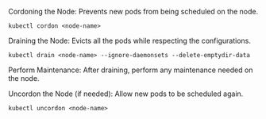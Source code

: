 Cordoning the Node: Prevents new pods from being scheduled on the node.
```
kubectl cordon <node-name>
```
Draining the Node: Evicts all the pods while respecting the configurations.

```
kubectl drain <node-name> --ignore-daemonsets --delete-emptydir-data
```
Perform Maintenance: After draining, perform any maintenance needed on the node.

Uncordon the Node (if needed): Allow new pods to be scheduled again.

```
kubectl uncordon <node-name>
```

